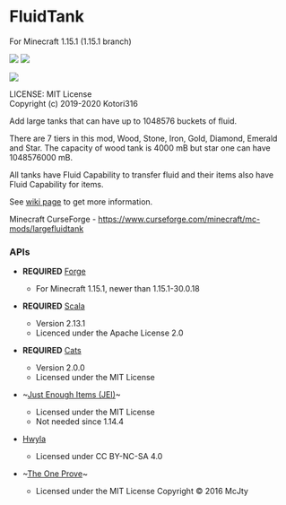 # FluidTank

For Minecraft 1.15.1 (1.15.1 branch)

[![](http://cf.way2muchnoise.eu/versions/largefluidtank.svg)](https://www.curseforge.com/minecraft/mc-mods/largefluidtank)
[![](http://cf.way2muchnoise.eu/full_largefluidtank_downloads.svg)](https://www.curseforge.com/minecraft/mc-mods/largefluidtank)

[![](https://github.com/Kotori316/FluidTank/workflows/Java%20CI/badge.svg)](https://github.com/Kotori316/FluidTank/actions)


LICENSE: MIT License  
Copyright (c) 2019-2020 Kotori316

Add large tanks that can have up to 1048576 buckets of fluid.

There are 7 tiers in this mod, Wood, Stone, Iron, Gold, Diamond, Emerald and Star.
The capacity of wood tank is 4000 mB but star one can have 1048576000 mB.

All tanks have Fluid Capability to transfer fluid and their items also have Fluid Capability for items.

See [wiki page](https://github.com/Kotori316/FluidTank/wiki) to get more information.

Minecraft CurseForge - https://www.curseforge.com/minecraft/mc-mods/largefluidtank

### APIs

* **REQUIRED** [Forge](https://github.com/MinecraftForge/MinecraftForge)
  * For Minecraft 1.15.1, newer than 1.15.1-30.0.18

* **REQUIRED** [Scala](https://github.com/scala/scala)
  * Version 2.13.1
  * Licenced under the Apache License 2.0

* **REQUIRED** [Cats](https://github.com/typelevel/cats)
  * Version 2.0.0
  * Licensed under the MIT License

* ~[Just Enough Items (JEI)](https://github.com/mezz/JustEnoughItems)~
  * Licensed under the MIT License
  * Not needed since 1.14.4

* [Hwyla](https://github.com/TehNut/HWYLA/tree/1.15_forge)
  * Licensed under CC BY-NC-SA 4.0

* ~[The One Prove](https://github.com/McJtyMods/TheOneProbe/tree/1.14)~
  * Licensed under the MIT License Copyright © 2016 McJty
